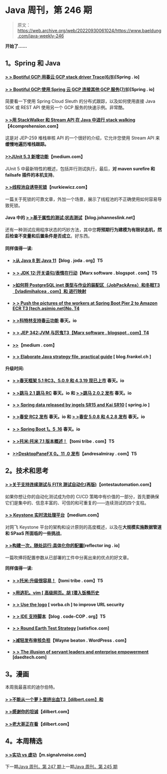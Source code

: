 # Java 周刊，第 246 期

> 原文：<https://web.archive.org/web/20220930061024/https://www.baeldung.com/java-weekly-246>

**开始了……**

## 1。Spring 和 Java

#### [**> > Bootiful GCP:用春云 GCP stack driver Trace(6/8)**](https://web.archive.org/web/20220524031644/https://spring.io/blog/2018/09/06/bootiful-gcp-supporting-observability-with-spring-cloud-gcp-stackdriver-trace-6-8)[Spring . io]

#### [**> > Bootiful GCP:使用 Spring 云 GCP 连接其他 GCP 服务(7/8)**](https://web.archive.org/web/20220524031644/https://spring.io/blog/2018/09/10/bootiful-gcp-use-spring-cloud-gcp-to-connect-to-other-gcp-services-7-8)[Spring . io]

简要看一下使用 Spring Cloud Sleuth 的分布式跟踪，以及如何使用直接 Java SDK 或 REST API 使用另一个 GCP 服务的快速示例。非常酷。

#### [**> >用 StackWalker 和 Stream API 在 Java 中进行 stack walking**](https://web.archive.org/web/20220524031644/https://4comprehension.com/stackwalking-in-java-with-stackwalker-and-stream-api/)【4comprehension.com】

这是对 JEP-259 堆栈审核 API 的一个很好的介绍，它允许您使用 Stream API 来**缓慢地遍历堆栈跟踪。**

#### [**>>JUnit 5.3 新增功能**](https://web.archive.org/web/20220524031644/https://medium.com/@BillyKorando/whats-new-in-junit-5-3-c276eb8507f1)【medium.com】

JUnit 5 中最新特性的概述，包括并行测试执行，最后，**对 maven surefire 和 failsafe 插件的本机支持**。

#### [**> >线程池自诱导死锁**](https://web.archive.org/web/20220524031644/https://www.nurkiewicz.com/2018/09/thread-pool-self-induced-deadlocks.html)【nurkiewicz.com】

一篇关于死锁的可靠文章，外加一个场景，展示了线程池的不正确使用如何容易导致死锁。

#### Java 中的 [**> >基于属性的测试:状态测试**](https://web.archive.org/web/20220524031644/https://blog.johanneslink.net/2018/09/06/stateful-testing/)【blog.johanneslink.net】

还有一种测试应用程序状态的巧妙方法，其中您**将预期行为建模为有限状态机，然后检查不变量和后置条件是否成立**。好东西。

#### 同样值得一读:

*   #### [**>从 Java 8 到 Java 11**](https://web.archive.org/web/20220524031644/https://blog.joda.org/2018/09/from-java-8-to-java-11.html)【blog . joda . org】T5

*   #### [**> > JDK 12:开关语句/表情在行动**](https://web.archive.org/web/20220524031644/https://marxsoftware.blogspot.com/2018/09/jdk12-switch-in-action.html)【Marx software . blogspot . com】T5

*   #### [**>如何将 PostgreSQL inet 类型与作业的装配区（JobPackArea）和冬眠**T3【vladimihalcea . com】和 进行映射](https://web.archive.org/web/20220524031644/https://vladmihalcea.com/postgresql-inet-type-hibernate/)

*   #### [**> > Push the pictures of the workers at Spring Boot Pier 2 to Amazon ECR** T3 [tech.asimio.net]No. T4](https://web.archive.org/web/20220524031644/https://tech.asimio.net/2018/09/05/Pushing-Spring-Boot-2-Docker-images-to-Amazon-ECR.html)

*   #### [**> >科特林支持春云功能**](https://web.archive.org/web/20220524031644/https://spring.io/blog/2018/09/11/kotlin-support-in-spring-cloud-function) 春天。io

*   #### [**> > JEP 342:JVM 与厉鬼**T3【Marx software . blogspot . com】T4](https://web.archive.org/web/20220524031644/https://marxsoftware.blogspot.com/2018/09/jep-342-java-and-spectre.html)

*   #### [**>>**](https://web.archive.org/web/20220524031644/https://medium.com/@jponge/the-graalvm-frenzy-f54257f5932c)【medium . com】

*   #### [**> > Elaborate Java strategy file, practical guide**](https://web.archive.org/web/20220524031644/https://blog.frankel.ch/jvm-security/3/) [ blog.frankel.ch ]

**升级时间:**

*   #### [**> >春天框架 5.1 RC3、5.0.9 和 4.3.19 现已上市**](https://web.archive.org/web/20220524031644/https://spring.io/blog/2018/09/07/spring-framework-5-1-rc3-5-0-9-and-4-3-19-available-now) 春天。io

*   #### [**> >跳马 2.1 跳马 RC**](https://web.archive.org/web/20220524031644/https://spring.io/blog/2018/09/10/spring-vault-2-1-goes-rc) 春天。io 和 [**> >跳马 2.0.2 发布**](https://web.archive.org/web/20220524031644/https://spring.io/blog/2018/09/10/spring-vault-2-0-2-released) 春天。io

*   #### [**> > Spring data released by ingels SR15 and Kai SR10**](https://web.archive.org/web/20220524031644/https://spring.io/blog/2018/09/10/spring-data-ingalls-sr15-and-kay-sr10-released) [ spring.io ]

*   #### [**> >春安 RC2 发布**](https://web.archive.org/web/20220524031644/https://spring.io/blog/2018/09/10/spring-security-5-1-0-rc2-released) 春天。io 和 [**> >春安 5.0.8 和 4.2.8 发布**](https://web.archive.org/web/20220524031644/https://spring.io/blog/2018/09/11/spring-security-5-0-8-and-4-2-8-released) 春天。io

*   #### [**> > Spring Boot 1。5 .16**](https://web.archive.org/web/20220524031644/https://spring.io/blog/2018/09/11/spring-boot-1-5-16) 春天。io

*   #### [**> >托米:托米 7.1 版本概述！**](https://web.archive.org/web/20220524031644/https://www.tomitribe.com/blog/2018/09/tomee-an-overview-of-the-tomee-7-1-release/)【tomi tribe . com】T5

*   #### [**>>DesktopPaneFX 0。11 .0 发布**](https://web.archive.org/web/20220524031644/http://andresalmiray.com/desktoppanefx-0-11-0-released/)【andresalmiray . com】T5

## 2。技术和思考

#### [**> >关于支持连续测试与 FITR 测试自动化(再版)**](https://web.archive.org/web/20220524031644/https://www.ontestautomation.com/on-supporting-continuous-testing-with-fitr-test-automation-republished/)【ontestautomation.com】

如果你想让你的自动化测试成为你的 CI/CD 策略中有价值的一部分，首先要确保它们是集中的、信息丰富的、可信的和可重复的——连续测试的四个支柱。

#### [**> > Keystone 实时流处理平台**](https://web.archive.org/web/20220524031644/https://netflixtechblog.com/keystone-real-time-stream-processing-platform-a3ee651812a)【medium.com】

对网飞 Keystone 平台的架构和设计原则的高度概述，以及在**大规模实施数据管道和 SPaaS 所面临的一些挑战**。

#### [**> >构建一次，随处运行:具体化你的配置**](https://web.archive.org/web/20220524031644/https://reflectoring.io/externalize-configuration/)[reflector ing . io]

一篇吹捧将配置参数从已部署的工件中分离出来的优点的好文章。

**同样值得一读:**

*   #### [**> >托米:升级很容易！**](https://web.archive.org/web/20220524031644/https://www.tomitribe.com/blog/tomee-upgrading-is-easy/)【tomi tribe . com】T5

*   #### [**>用逃犯。vim** [ 高级网页。胡 ]潜入饭桶历史](https://web.archive.org/web/20220524031644/https://advancedweb.hu/2018/09/11/fugitive/)

*   #### [**> > Use the logo**](https://web.archive.org/web/20220524031644/https://vorba.ch/2018/url-security-identicons.html) [ vorba.ch ] to improve URL security

*   #### [**> > IDE 支持脚本**](https://web.archive.org/web/20220524031644/http://blog.code-cop.org/2018/09/ide-support-for-scripts.html)【blog . code-COP . org】T5

*   #### [**> > Round Earth Test Strategy**](https://web.archive.org/web/20220524031644/http://www.satisfice.com/blog/archives/4947) [satisfice.com]

*   #### [**>减轻发布审核负担**](https://web.archive.org/web/20220524031644/https://waynebeaton.wordpress.com/2018/09/11/lightening-the-release-review-burden/)【Wayne beaton . WordPress . com】

*   #### [**> > The illusion of servant leaders and enterprise empowerment**](https://web.archive.org/web/20220524031644/https://daedtech.com/servant-leader/) [daedtech.com]

## 3。漫画

本周我最喜欢的迪尔伯特。

#### [**> >不能从一个萝卜里挤出血**T3【dilbert.com】和](https://web.archive.org/web/20220524031644/http://dilbert.com/strip/2018-09-10)

#### [**> >感谢你的坦诚**](https://web.archive.org/web/20220524031644/http://dilbert.com/strip/2018-09-06)【dilbert.com】

#### [**> >老大哥正在看**](https://web.archive.org/web/20220524031644/http://dilbert.com/strip/2011-05-27)【dilbert.com】

## 4。本周精选

#### [**> >实功 vs 虚功**](https://web.archive.org/web/20220524031644/https://m.signalvnoise.com/real-work-vs-imaginary-work-8bdb84a7d1da)【m.signalvnoise.com】

下一期[Java 周刊，第 247 期](/web/20220524031644/https://www.baeldung.com/java-weekly-247)上一期[Java 周刊，第 245 期](/web/20220524031644/https://www.baeldung.com/java-weekly-245)